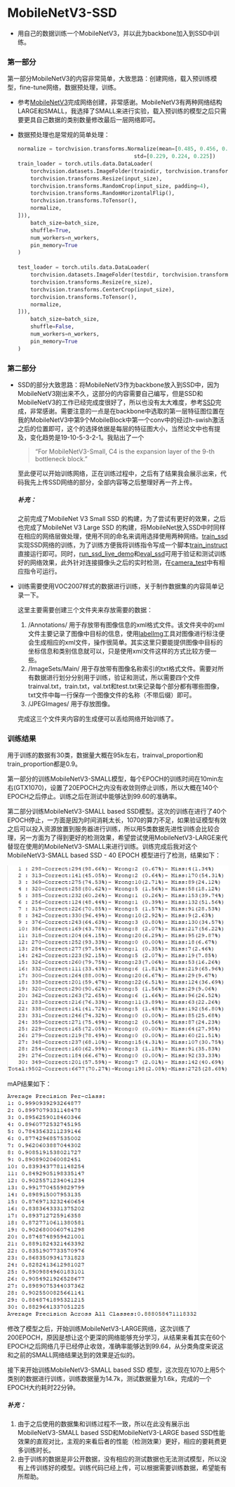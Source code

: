 # MobileNetV3-SSD
- 用自己的数据训练一个MobileNetV3，并以此为backbone加入到SSD中训练。



### 第一部分

第一部分MobileNetV3的内容非常简单，大致思路：创建网络，载入预训练模型，fine-tune网络，数据预处理，训练。

- 参考[MobileNetV3](https://github.com/leaderj1001/MobileNetV3-Pytorch)完成网络创建，非常感谢。MobileNetV3有两种网络结构LARGE和SMALL，我选择了SMALL来进行实验，载入预训练的模型之后只需要更具自己数据的类别数量修改最后一层网络即可。

- 数据预处理也是常规的简单处理：

  ```python
  normalize = torchvision.transforms.Normalize(mean=[0.485, 0.456, 0.406],
                                       std=[0.229, 0.224, 0.225])
  train_loader = torch.utils.data.DataLoader(
      torchvision.datasets.ImageFolder(traindir, torchvision.transforms.Compose([
      torchvision.transforms.Resize(input_size),
      torchvision.transforms.RandomCrop(input_size, padding=4),
      torchvision.transforms.RandomHorizontalFlip(),
      torchvision.transforms.ToTensor(),
      normalize,
  ])),
      batch_size=batch_size,
      shuffle=True,
      num_workers=n_workers,
      pin_memory=True
  )
  
  test_loader = torch.utils.data.DataLoader(
      torchvision.datasets.ImageFolder(testdir, torchvision.transforms.Compose([
      torchvision.transforms.Resize(re_size),
      torchvision.transforms.CenterCrop(input_size),
      torchvision.transforms.ToTensor(),
      normalize,
  ])),
      batch_size=batch_size,
      shuffle=False,
      num_workers=n_workers,
      pin_memory=True
  )
  ```



### 第二部分

- SSD的部分大致思路：将MobileNetV3作为backbone放入到SSD中，因为MobileNetV3刚出来不久，这部分的内容需要自己编写，但是SSD和MobileNetV3的工作已经完成度很好了，所以也没有太大难度，参考[SSD](<https://github.com/qfgaohao/pytorch-ssd>)完成，非常感谢。需要注意的一点是在backbone中选取的第一层特征图位置在我的MobileNetV3中第9个MobileBlock中第一个conv中的经过h-swish激活之后的位置即可，这个的选择依据是每层的特征图大小，当然论文中也有提及，变化趋势是19-10-5-3-2-1。我贴出了一个

  > “For MobileNetV3-Small, C4 is the expansion layer of the 9-th bottleneck block.”

  至此便可以开始训练网络，正在训练过程中，之后有了结果我会展示出来，代码我先上传SSD网络的部分，全部内容等之后整理好再一齐上传。

  ##### 补充：

  之前完成了MobileNet V3 Small SSD 的构建，为了尝试有更好的效果，之后也完成了MobileNet V3 Large SSD 的构建，将MobileNet放入SSD中时同样在相应的网络层做处理，使用不同的命名来调用选择使用两种网络。[train_ssd](train_ssd.py)实现SSD网络的训练，为了训练方便我将训练指令写成一个脚本[train_instruct](train_instruct.sh)直接运行即可。同时，[run_ssd_live_demo](run_ssd_live_demo.py)和[eval_ssd](eval_ssd.py)可用于验证和测试训练好的网络效果，此外针对连接摄像头之后的实时检测，在[camera_test](camera_test)中有相应指令可运行。

- 训练需要使用VOC2007样式的数据进行训练，关于制作数据集的内容简单记录一下。


    这里主要需要创建三个文件夹来存放需要的数据：

  1. /Annotations/ 用于存放带有图像信息的xml格式文件。该文件夹中的xml文件主要记录了图像中目标的信息，使用[labelImg](labelImg.exe)工具对图像进行标注便会生成相应的xml文件，操作很简单。其实这里只要能提供图像中目标的坐标信息和类别信息就可以，只是使用xml文件这样的方式比较方便一些。
  2. /ImageSets/Main/ 用于存放带有图像名称索引的txt格式文件。需要对所有数据进行划分分别用于训练，验证和测试，所以需要四个文件trainval.txt，train.txt，val.txt和test.txt来记录每个部分都有哪些图像，txt文件中每一行保存一个图像文件的名称（不带后缀）即可。
  3. /JPEGImages/ 用于存放图像。

  完成这三个文件夹内容的生成便可以丢给网络开始训练了。

### 训练结果

用于训练的数据有30类，数据量大概在95k左右，trainval_proportion和train_proportion都是0.9。

第一部分的训练MobileNetV3-SMALL模型，每个EPOCH的训练时间在10min左右(GTX1070)，设置了20EPOCH之内没有收敛则停止训练，所以大概在140个EPOCH之后停止。训练之后在测试中能够达到99.60的准确率。

第二部分训练MobileNetV3-SMALL based SSD模型。这次的训练在进行了40个EPOCH停止，一方面是因为时间消耗太长，1070的算力不足，如果验证模型有效之后可以投入资源放置到服务器进行训练，所以用5类数据先进性训练会比较合理，另一方面为了得到更好的检测效果，希望尝试使用MobileNetV3-LARGE来代替现在使用的MobileNetV3-SMALL来进行训练。训练完成后我对这个MobileNetV3-SMALL based SSD - 40 EPOCH 模型进行了检测，结果如下：

![eval-small-30sku](res_/Eval-s-30sku.png)

mAP结果如下：

![eval-small-30sku](res_/Eval-s-mAP.png)

修改了模型之后，开始训练MobileNetV3-LARGE网络，这次训练了200EPOCH，原因是想让这个更深的网络能够充分学习，从结果来看其实在60个EPOCH之后网络几乎已经停止收敛，准确率能够达到99.64，从分类角度来说这和之前的SMALL网络结果达到的效果是近似的。

接下来开始训练MobileNetV3-SMALL based SSD 模型，这次现在1070上用5个类别的数据进行训练，训练数据量为14.7k，测试数据量为1.6k，完成的一个EPOCH大约耗时22分钟。



##### 补充：

1. 由于之后使用的数据集和训练过程不一致，所以在此没有展示出MobileNetV3-SMALL based SSD和MobileNetV3-LARGE based SSD性能效果的直观对比，主观的来看后者的性能（检测效果）更好，相应的要耗费更多训练时长。
2. 由于训练的数据是非公开数据，没有相应的测试数据也无法测试模型，所以没有上传训练好的模型。训练代码已经上传，可以根据需要训练数据，希望能有所帮助。